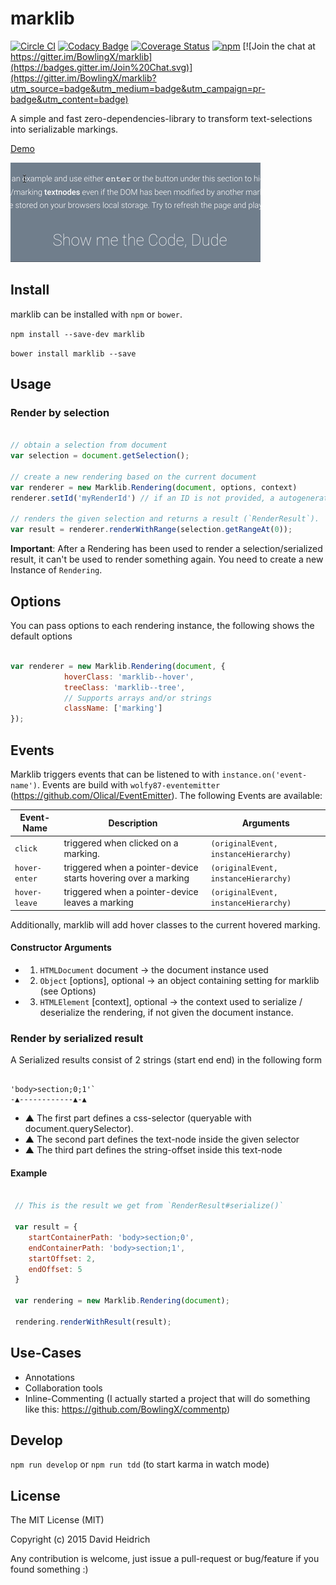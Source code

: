# marklib

[![Circle CI](https://circleci.com/gh/BowlingX/marklib.svg?style=svg)](https://circleci.com/gh/BowlingX/marklib)
[![Codacy Badge](https://www.codacy.com/project/badge/d31afc00c2f04ba2848f3991d6b17e47)](https://www.codacy.com/app/billing/marklib)
[![Coverage Status](https://coveralls.io/repos/BowlingX/marklib/badge.svg?branch=master)](https://coveralls.io/r/BowlingX/marklib?branch=master)
[![npm](https://img.shields.io/npm/v/marklib.svg?style=flat-square)](https://www.npmjs.com/package/marklib)
[![Join the chat at https://gitter.im/BowlingX/marklib](https://badges.gitter.im/Join%20Chat.svg)](https://gitter.im/BowlingX/marklib?utm_source=badge&utm_medium=badge&utm_campaign=pr-badge&utm_content=badge)

A simple and fast zero-dependencies-library to transform text-selections into serializable markings.

[Demo](http://bowlingx.github.io/marklib/)

![Demo-Gif](https://raw.githubusercontent.com/BowlingX/marklib/master/marklib.gif)

## Install

marklib can be installed with `npm` or `bower`.

`npm install --save-dev marklib`

`bower install marklib --save`

## Usage

### Render by selection

``` javascript

// obtain a selection from document
var selection = document.getSelection();

// create a new rendering based on the current document
var renderer = new Marklib.Rendering(document, options, context)
renderer.setId('myRenderId') // if an ID is not provided, a autogenerated one will be used

// renders the given selection and returns a result (`RenderResult`).
var result = renderer.renderWithRange(selection.getRangeAt(0));

```

**Important**: After a Rendering has been used to render a selection/serialized result, 
it can't be used to render something again. You need to create a new Instance of `Rendering`.

## Options

You can pass options to each rendering instance, the following shows the default options

```javascript

var renderer = new Marklib.Rendering(document, {
            hoverClass: 'marklib--hover',
            treeClass: 'marklib--tree',
            // Supports arrays and/or strings
            className: ['marking']
});

```

## Events

Marklib triggers events that can be listened to with `instance.on('event-name')`. Events are build with 
`wolfy87-eventemitter` (https://github.com/Olical/EventEmitter). The following Events are available:

| Event-Name    | Description | Arguments |
| ------------- |-------------|-------------|
| `click`         | triggered when clicked on a marking.  | `(originalEvent, instanceHierarchy)`
| `hover-enter`   | triggered when a pointer-device starts hovering over a marking      | `(originalEvent, instanceHierarchy)`
| `hover-leave`   | triggered when a pointer-device leaves a marking                    | `(originalEvent, instanceHierarchy)`

Additionally, marklib will add hover classes to the current hovered marking.

#### Constructor Arguments

- 1) `HTMLDocument` document -> the document instance used
- 2) `Object` [options], optional -> an object containing setting for marklib (see Options)
- 3) `HTMLElement` [context], optional -> 
    the context used to serialize / deserialize the rendering, if not given the document instance.


### Render by serialized result

A Serialized results consist of 2 strings (start end end) in the following form

```

'body>section;0;1'`
-▲------------▲-▲ 

```

- ▲ The first part defines a css-selector (queryable with document.querySelector).
- ▲ The second part defines the text-node inside the given selector
- ▲ The third part defines the string-offset inside this text-node

#### Example

``` javascript

 // This is the result we get from `RenderResult#serialize()`
 
 var result = {
    startContainerPath: 'body>section;0',
    endContainerPath: 'body>section;1',
    startOffset: 2,
    endOffset: 5
 }

 var rendering = new Marklib.Rendering(document);
 
 rendering.renderWithResult(result);

```

## Use-Cases

- Annotations
- Collaboration tools
- Inline-Commenting (I actually started a project that will do something like this: https://github.com/BowlingX/commentp)

## Develop

`npm run develop` or `npm run tdd` (to start karma in watch mode)

## License

The MIT License (MIT)

Copyright (c) 2015 David Heidrich

Any contribution is welcome, just issue a pull-request or bug/feature if you found something :)

